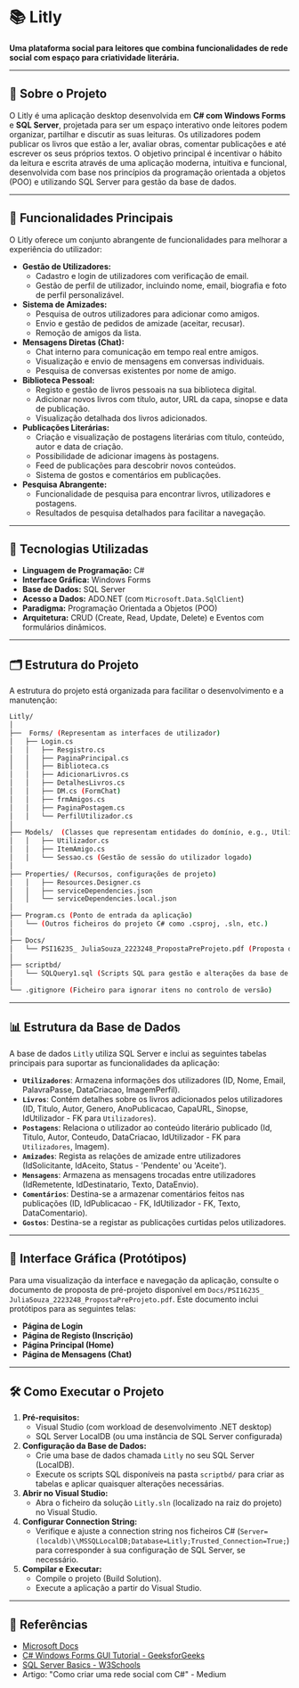 # 📚 Litly

**Uma plataforma social para leitores que combina funcionalidades de rede social com espaço para criatividade literária.**

---

## 📖 Sobre o Projeto

O Litly é uma aplicação desktop desenvolvida em **C# com Windows Forms** e **SQL Server**, projetada para ser um espaço interativo onde leitores podem organizar, partilhar e discutir as suas leituras. Os utilizadores podem publicar os livros que estão a ler, avaliar obras, comentar publicações e até escrever os seus próprios textos. O objetivo principal é incentivar o hábito da leitura e escrita através de uma aplicação moderna, intuitiva e funcional, desenvolvida com base nos princípios da programação orientada a objetos (POO) e utilizando SQL Server para gestão da base de dados.

---

## 🚀 Funcionalidades Principais

O Litly oferece um conjunto abrangente de funcionalidades para melhorar a experiência do utilizador:

* **Gestão de Utilizadores:**
    * Cadastro e login de utilizadores com verificação de email.
    * Gestão de perfil de utilizador, incluindo nome, email, biografia e foto de perfil personalizável.
* **Sistema de Amizades:**
    * Pesquisa de outros utilizadores para adicionar como amigos.
    * Envio e gestão de pedidos de amizade (aceitar, recusar).
    * Remoção de amigos da lista.
* **Mensagens Diretas (Chat):**
    * Chat interno para comunicação em tempo real entre amigos.
    * Visualização e envio de mensagens em conversas individuais.
    * Pesquisa de conversas existentes por nome de amigo.
* **Biblioteca Pessoal:**
    * Registo e gestão de livros pessoais na sua biblioteca digital.
    * Adicionar novos livros com título, autor, URL da capa, sinopse e data de publicação.
    * Visualização detalhada dos livros adicionados.
* **Publicações Literárias:**
    * Criação e visualização de postagens literárias com título, conteúdo, autor e data de criação.
    * Possibilidade de adicionar imagens às postagens.
    * Feed de publicações para descobrir novos conteúdos.
    * Sistema de gostos e comentários em publicações.
* **Pesquisa Abrangente:**
    * Funcionalidade de pesquisa para encontrar livros, utilizadores e postagens.
    * Resultados de pesquisa detalhados para facilitar a navegação.

---

## 🧰 Tecnologias Utilizadas

* **Linguagem de Programação:** C#
* **Interface Gráfica:** Windows Forms
* **Base de Dados:** SQL Server
* **Acesso a Dados:** ADO.NET (com `Microsoft.Data.SqlClient`)
* **Paradigma:** Programação Orientada a Objetos (POO)
* **Arquitetura:** CRUD (Create, Read, Update, Delete) e Eventos com formulários dinâmicos.

---

## 🗂 Estrutura do Projeto

A estrutura do projeto está organizada para facilitar o desenvolvimento e a manutenção:


```bash
Litly/
│
├──  Forms/ (Representam as interfaces de utilizador)
│   ├── Login.cs
│   │   ├── Resgistro.cs
│   │   ├── PaginaPrincipal.cs
│   │   ├── Biblioteca.cs
│   │   ├── AdicionarLivros.cs
│   │   ├── DetalhesLivros.cs
│   │   ├── DM.cs (FormChat)
│   │   ├── frmAmigos.cs
│   │   ├── PaginaPostagem.cs
│   │   └── PerfilUtilizador.cs
│
├── Models/  (Classes que representam entidades do domínio, e.g., Utilizador, ItemAmigo)
│   │   ├── Utilizador.cs
│   │   ├── ItemAmigo.cs
│   │   └── Sessao.cs (Gestão de sessão do utilizador logado)
│
├── Properties/ (Recursos, configurações de projeto)
│   │   ├── Resources.Designer.cs
│   │   ├── serviceDependencies.json
│   │   └── serviceDependencies.local.json
│
├── Program.cs (Ponto de entrada da aplicação)
│   └── (Outros ficheiros do projeto C# como .csproj, .sln, etc.)
│
├── Docs/
│   └── PSI1623S_ JuliaSouza_2223248_PropostaPreProjeto.pdf (Proposta de pré-projeto com detalhes e protótipos)
│
├── scriptbd/
│   └── SQLQuery1.sql (Scripts SQL para gestão e alterações da base de dados)
│
└── .gitignore (Ficheiro para ignorar itens no controlo de versão)

```
---

## 📊 Estrutura da Base de Dados

A base de dados `Litly` utiliza SQL Server e inclui as seguintes tabelas principais para suportar as funcionalidades da aplicação:

* **`Utilizadores`**: Armazena informações dos utilizadores (ID, Nome, Email, PalavraPasse, DataCriacao, ImagemPerfil).
* **`Livros`**: Contém detalhes sobre os livros adicionados pelos utilizadores (ID, Titulo, Autor, Genero, AnoPublicacao, CapaURL, Sinopse, IdUtilizador - FK para `Utilizadores`).
* **`Postagens`**: Relaciona o utilizador ao conteúdo literário publicado (Id, Titulo, Autor, Conteudo, DataCriacao, IdUtilizador - FK para `Utilizadores`, Imagem).
* **`Amizades`**: Regista as relações de amizade entre utilizadores (IdSolicitante, IdAceito, Status - 'Pendente' ou 'Aceite').
* **`Mensagens`**: Armazena as mensagens trocadas entre utilizadores (IdRemetente, IdDestinatario, Texto, DataEnvio).
* **`Comentários`**: Destina-se a armazenar comentários feitos nas publicações (ID, IdPublicacao - FK, IdUtilizador - FK, Texto, DataComentario).
* **`Gostos`**: Destina-se a registar as publicações curtidas pelos utilizadores.

---

## 🎨 Interface Gráfica (Protótipos)

Para uma visualização da interface e navegação da aplicação, consulte o documento de proposta de pré-projeto disponível em `Docs/PSI1623S_ JuliaSouza_2223248_PropostaPreProjeto.pdf`. Este documento inclui protótipos para as seguintes telas:

* **Página de Login**
* **Página de Registo (Inscrição)**
* **Página Principal (Home)**
* **Página de Mensagens (Chat)**

---

## 🛠 Como Executar o Projeto

1.  **Pré-requisitos:**
    * Visual Studio (com workload de desenvolvimento .NET desktop)
    * SQL Server LocalDB (ou uma instância de SQL Server configurada)
2.  **Configuração da Base de Dados:**
    * Crie uma base de dados chamada `Litly` no seu SQL Server (LocalDB).
    * Execute os scripts SQL disponíveis na pasta `scriptbd/` para criar as tabelas e aplicar quaisquer alterações necessárias.
3.  **Abrir no Visual Studio:**
    * Abra o ficheiro da solução `Litly.sln` (localizado na raiz do projeto) no Visual Studio.
4.  **Configurar Connection String:**
    * Verifique e ajuste a connection string nos ficheiros C# (`Server=(localdb)\\MSSQLLocalDB;Database=Litly;Trusted_Connection=True;`) para corresponder à sua configuração de SQL Server, se necessário.
5.  **Compilar e Executar:**
    * Compile o projeto (Build Solution).
    * Execute a aplicação a partir do Visual Studio.


---

## 🔗 Referências

* [Microsoft Docs](https://learn.microsoft.com)
* [C# Windows Forms GUI Tutorial - GeeksforGeeks](https://www.geeksforgeeks.org/c-sharp-windows-forms-gui-tutorial/)
* [SQL Server Basics - W3Schools](https://www.w3schools.com/sql/)
* Artigo: "Como criar uma rede social com C#" - Medium
